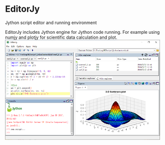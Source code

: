 # EditorJy
Jython script editor and running environment

EditorJy includes Jython engine for Jython code running. For example using numjy and plotjy for scientific data calculation and plot.
![image](https://github.com/Yaqiang/editorjy/blob/master/screenshot/EditorJy.PNG)
